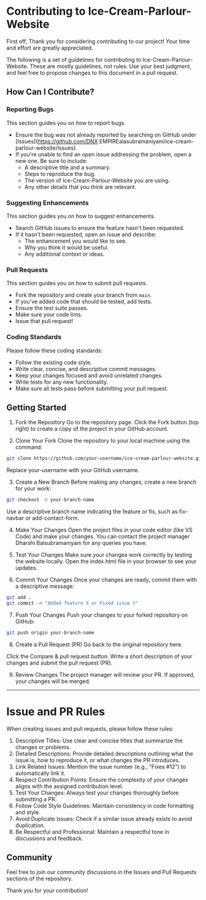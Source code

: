 # Contributing to Ice-Cream-Parlour-Website

First off, Thank you for considering contributing to our project! Your time and effort are greatly appreciated.

The following is a set of guidelines for contributing to Ice-Cream-Parlour-Website. These are mostly guidelines, not rules. Use your best judgment, and feel free to propose changes to this document in a pull request.

## How Can I Contribute?

### Reporting Bugs

This section guides you on how to report bugs.

- Ensure the bug was not already reported by searching on GitHub under [Issues](https://github.com/DNX EMPIREalasubramaniyam/ice-cream-parlour-website/issues).
- If you're unable to find an open issue addressing the problem, open a new one. Be sure to include:
  - A descriptive title and a summary.
  - Steps to reproduce the bug.
  - The version of Ice-Cream-Parlour-Website you are using.
  - Any other details that you think are relevant.

### Suggesting Enhancements

This section guides you on how to suggest enhancements.

- Search GitHub issues to ensure the feature hasn't been requested.
- If it hasn't been requested, open an issue and describe:
  - The enhancement you would like to see.
  - Why you think it would be useful.
  - Any additional context or ideas.

### Pull Requests

This section guides you on how to submit pull requests.

- Fork the repository and create your branch from `main`.
- If you've added code that should be tested, add tests.
- Ensure the test suite passes.
- Make sure your code lints.
- Issue that pull request!

### Coding Standards

Please follow these coding standards:

- Follow the existing code style.
- Write clear, concise, and descriptive commit messages.
- Keep your changes focused and avoid unrelated changes.
- Write tests for any new functionality.
- Make sure all tests pass before submitting your pull request.

## Getting Started

1. Fork the Repository
   Go to the repository page.
   Click the Fork button (top right) to create a copy of the project in your GitHub account.

2. Clone Your Fork
   Clone the repository to your local machine using the command:

```bash
git clone https://github.com/your-username/ice-cream-parlour-website.git
```

Replace your-username with your GitHub username.

3. Create a New Branch
   Before making any changes, create a new branch for your work:

```bash
git checkout -b your-branch-name
```

Use a descriptive branch name indicating the feature or fix, such as fix-navbar or add-contact-form.

4. Make Your Changes
   Open the project files in your code editor (like VS Code) and make your changes. You can contact the project manager Dharshi Balsubramaniyam for any queries you have.

5. Test Your Changes
   Make sure your changes work correctly by testing the website locally. Open the index.html file in your browser to see your updates.

6. Commit Your Changes
   Once your changes are ready, commit them with a descriptive message:

```bash
git add .
git commit -m "Added feature X or Fixed issue Y"
```

7. Push Your Changes
   Push your changes to your forked repository on GitHub:

```bash
git push origin your-branch-name
```

8. Create a Pull Request (PR)
   Go back to the original repository here.

Click the Compare & pull request button.
Write a short description of your changes and submit the pull request (PR).

9. Review Changes
   The project manager will review your PR. If approved, your changes will be merged.

---

# Issue and PR Rules

When creating issues and pull requests, please follow these rules:

1. Descriptive Titles: Use clear and concise titles that summarize the changes or problems.
2. Detailed Descriptions: Provide detailed descriptions outlining what the issue is, how to reproduce it, or what changes the PR introduces.
3. Link Related Issues: Mention the issue number (e.g., “Fixes #12”) to automatically link it.
4. Respect Contribution Points: Ensure the complexity of your changes aligns with the assigned contribution level.
5. Test Your Changes: Always test your changes thoroughly before submitting a PR.
6. Follow Code Style Guidelines: Maintain consistency in code formatting and style.
7. Avoid Duplicate Issues: Check if a similar issue already exists to avoid duplication.
8. Be Respectful and Professional: Maintain a respectful tone in discussions and feedback.

## Community

Feel free to join our community discussions in the Issues and Pull Requests sections of the repository.

Thank you for your contribution!
